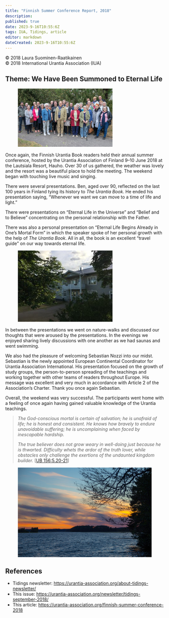 ```yaml
---
title: "Finnish Summer Conference Report, 2018"
description: 
published: true
date: 2023-9-16T10:55:6Z
tags: IUA, Tidings, article
editor: markdown
dateCreated: 2023-9-16T10:55:6Z
---
```


<p class="v-card v-sheet theme--light gray lighten-3 px-2">© 2018 Laura Suominen-Raatikainen<br>© 2018 International Urantia Association (IUA)</p>

## Theme: We Have Been Summoned to Eternal Life

<figure id="Figure_1" class="image urantiapedia image-style-align-left">
<img src="../../../image/article/IUA_Tidings/Summer-Meeting-in-Finland-by-Matti-T-1-1-300x184.jpg">
</figure>

Once again, the Finnish Urantia Book readers held their annual summer conference, hosted by the Urantia Association of Finland 9–10 June 2018 at the Lautsiala Resort, Hauho. Over 30 of us gathered, the weather was lovely and the resort was a beautiful place to hold the meeting. The weekend began with touching live music and singing.

There were several presentations. Ben, aged over 90, reflected on the last 100 years in Finland tying its history to _The Urantia Book_. He ended his presentation saying, “Whenever we want we can move to a time of life and light.”

There were presentations on “Eternal Life in the Universe” and “Belief and to Believe” concentrating on the personal relationship with the Father.

There was also a personal presentation on “Eternal Life Begins Already in One’s Mortal Form” in which the speaker spoke of her personal growth with the help of _The Urantia Book_. All in all, the book is an excellent “travel guide” on our way towards eternal life.

<figure id="Figure_2" class="image urantiapedia image-style-align-right">
<img src="../../../image/article/IUA_Tidings/Manor-house-by-Sebastian-N-1-300x225.jpg">
</figure>

In between the presentations we went on nature-walks and discussed our thoughts that were aroused by the presentations. In the evenings we enjoyed sharing lively discussions with one another as we had saunas and went swimming.

We also had the pleasure of welcoming Sebastian Nozzi into our midst. Sebastian is the newly appointed European Continental Coordinator for Urantia Association International. His presentation focused on the growth of study groups, the person-to-person spreading of the teachings and working together with other teams of readers throughout Europe. His message was excellent and very much in accordance with Article 2 of the Association’s Charter. Thank you once again Sebastian.
<br style="clear:both;"/>

Overall, the weekend was very successful. The participants went home with a feeling of once again having gained valuable knowledge of the Urantia teachings.

> _The God-conscious mortal is certain of salvation; he is unafraid of life; he is honest and consistent. He knows how bravely to endure unavoidable suffering; he is uncomplaining when faced by inescapable hardship._
> 
> _The true believer does not grow weary in well-doing just because he is thwarted. Difficulty whets the ardor of the truth lover, while obstacles only challenge the exertions of the undaunted kingdom builder._ [[UB 156:5.20-21](/en/The_Urantia_Book/156#p5_20)]

<figure id="Figure_3" class="image urantiapedia">
<img src="../../../image/article/IUA_Tidings/Summer-Meeting-in-Finland-by-Matti-T-2-706x471.jpg">
</figure>

## References

- Tidings newsletter: https://urantia-association.org/about-tidings-newsletter/
- This issue: https://urantia-association.org/newsletter/tidings-september-2018/
- This article: https://urantia-association.org/finnish-summer-conference-2018